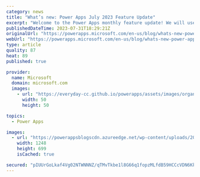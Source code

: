 ```yaml
---
category: news
title: "What’s new: Power Apps July 2023 Feature Update"
excerpt: "Welcome to the Power Apps monthly feature update! We will use this blog to share a summary of product, community, and learning updates from throughout the month so you can access it in one easy place. We&#8217;ve got a great set of updates across security, Power Fx, Collaboration and modernization of"
publishedDateTime: 2023-07-31T18:29:21Z
originalUrl: "https://powerapps.microsoft.com/en-us/blog/whats-new-power-apps-july-2023-feature-update/"
webUrl: "https://powerapps.microsoft.com/en-us/blog/whats-new-power-apps-july-2023-feature-update/"
type: article
quality: 87
heat: 89
published: true

provider:
  name: Microsoft
  domain: microsoft.com
  images:
    - url: "https://everyday-cc.github.io/powerapps/assets/images/organizations/microsoft.com-50x50.jpg"
      width: 50
      height: 50

topics:
  - Power Apps

images:
  - url: "https://powerappsblogscdn.azureedge.net/wp-content/uploads/2023/07/Copresence.png"
    width: 1248
    height: 699
    isCached: true

secured: "pIUUrGoLkaf4Vg02NTWNNNZ/qTMvTkbe1l8G66q1fopzMLfdB59HCCcVDN6KkTzk0mjBL6duW/9Qw6fmbPUmXdHhwneP8n5izsXp8GQY4MbPx7J1EZc+L1j8W2EQIedVzPeSbRf90oeL5QXXYHSESzWhe6w3T+t7H6+KiD526cTUw49cRcy+fqMCSJwPIuMjHbRZKI0voiljHABvx69i+Qf4Ap0xNovEWKghC/JfyIFcjHKiMA070ekHldZUMHPZdKX7JR+AcwgszTobLZZslo+S+c9Ao8ES3fNxvtpLTAMrvG1kkv6J34ilqdlkJGR5K6iVVbNWPxhWygpB3n5gGozqgXJcpasI+VUIegxkDuo=;u395c5u7aa7aJmAIihcfzw=="
---
```


